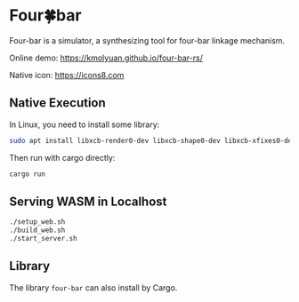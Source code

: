 # Four🍀bar

Four-bar is a simulator, a synthesizing tool for four-bar linkage mechanism.

Online demo: <https://kmolyuan.github.io/four-bar-rs/>

Native icon: <https://icons8.com>

## Native Execution

In Linux, you need to install some library:

```bash
sudo apt install libxcb-render0-dev libxcb-shape0-dev libxcb-xfixes0-dev libxkbcommon-dev
```

Then run with cargo directly:

```bash
cargo run
```

## Serving WASM in Localhost

```bash
./setup_web.sh
./build_web.sh
./start_server.sh
```

## Library

The library `four-bar` can also install by Cargo.
